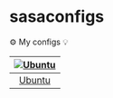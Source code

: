 # sasaconfigs

⚙️ My configs 💡

|[![Ubuntu](https://dev-to-uploads.s3.amazonaws.com/uploads/articles/lgkq8cq72dcm62mgw5hx.png)](ubuntu.md)|
| :----------------------------------------------------------------------------------------: |
| [Ubuntu](ubuntu.md) |
